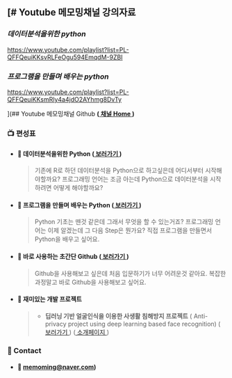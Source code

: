 ﻿[# Youtube 메모밍채널 강의자료
----------------------

### ***데이터분석을위한 python***
https://www.youtube.com/playlist?list=PL-QFFQeuiKKsvRLFeOgu594EmqdM-9ZBI


### ***프로그램을 만들며 배우는 python***
https://www.youtube.com/playlist?list=PL-QFFQeuiKKsmRly4a4jdO2AYhmg8DvTy

](## Youtube 메모밍채널 Github  **([ 채널 Home ](https://www.youtube.com/channel/UCd2xYYwI7aVUCxtBHsVmnTw))**


### :tv: 편성표
* #### :pushpin: 데이터분석을위한 Python ([ 보러가기 ](https://www.youtube.com/playlist?list=PL-QFFQeuiKKsvRLFeOgu594EmqdM-9ZBI))
  > 기존에 R로 하던 데이터분석을 Python으로 하고싶은데 어디서부터 시작해야할까요?
  > 프로그래밍 언어는 조금 아는데 Python으로 데이터분석을 시작하려면 어떻게 해야할까요?
 
- #### :pushpin: 프로그램을 만들며 배우는 Python ([ 보러가기 ](https://www.youtube.com/playlist?list=PL-QFFQeuiKKsmRly4a4jdO2AYhmg8DvTy))
  > Python 기초는 뗀것 같은데 그래서 무엇을 할 수 있는거죠?
  > 프로그래밍 언어는 이제 알겠는데 그 다음 Step은 뭔가요?
  > 직접 프로그램을 만들면서 Python을 배우고 싶어요.

- #### :pushpin: 바로 사용하는 초간단 Github ([ 보러가기 ](https://www.youtube.com/watch?v=tC8Xj_Bf8Fw))
  > Github을 사용해보고 싶은데 처음 입문하기가 너무 어려운것 같아요.
  > 복잡한 과정말고 바로 Github을 사용해보고 싶어요. 

- #### :pushpin: 재미있는 개발 프로젝트
  > - **딥러닝 기반 얼굴인식을 이용한 사생활 침해방지 프로젝트** 
  ( Anti-privacy project using deep learning based face recognition) ([ 보러가기 ](https://www.youtube.com/watch?v=jq9kvDYyzLE)) ([ 소개페이지 ]())
    


### :wave: Contact
* #### :e-mail: memoming@naver.com)